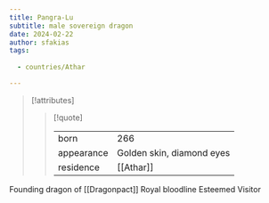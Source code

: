```yaml
---
title: Pangra-Lu
subtitle: male sovereign dragon
date: 2024-02-22
author: sfakias
tags:
  
  - countries/Athar

---
```

> [!attributes]
> 
> > [!quote]
> >
> > | | |
> > | --- | --- |
> > | born | 266 |
> > | appearance | Golden skin, diamond eyes |
> > | residence | [[Athar]] |

Founding dragon of [[Dragonpact]]
Royal bloodline
Esteemed Visitor